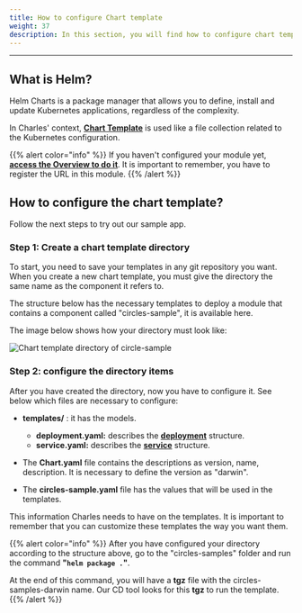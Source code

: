 ```yaml
---
title: How to configure Chart template
weight: 37
description: In this section, you will find how to configure chart template.
---
```


---

## What is Helm? 

Helm Charts is a package manager that allows you to define, install and update Kubernetes applications, regardless of the complexity.

In Charles' context,  [**Chart Template**](https://helm.sh/docs/chart_template_guide/getting_started/) is used like a file collection related to the Kubernetes configuration.

{{% alert color="info" %}}
If you haven't configured your module yet, [**access the Overview to do it**](/get-started/creating-your-first-module/overview/). It is important to remember, you have to register the URL in this module. 
{{% /alert %}}

## How to configure the chart template?

Follow the next steps to try out our sample app.

### **Step 1: Create a chart template directory**

To start, you need to save your templates in any git repository you want. When you create a new chart template, you must give the directory the same name as the component it refers to. 

The structure below has the necessary templates to deploy a module that contains a component called "circles-sample", it is available here. 

The image below shows how your directory must look like: 

![ Chart template directory of circle-sample](/shared/screen-shot-2020-08-13-at-09.16.04.png)

### **Step 2: configure the directory items**

After you have created the directory, now you have to configure it. See below which files are necessary to configure: 

* **templates/** : it has the models.

  * **deployment.yaml:** describes the [**deployment**](https://kubernetes.io/docs/concepts/workloads/controllers/deployment/) structure.  
  * **service.yaml:** describes the [**service**](https://kubernetes.io/docs/concepts/services-networking/service/) structure. 

* The **Chart.yaml** file contains the descriptions as version, name, description. It is necessary to define the version as "darwin".
* The **circles-sample.yaml** file has the values that will be used in the templates. 

This information Charles needs to have on the templates. It is important to remember that you can customize these templates the way you want them. 

{{% alert color="info" %}}
After you have configured your directory according to the structure above, go to the "circles-samples" folder and run the command **"`helm package .`"**. 

At the end of this command, you will have a **tgz** file with the circles-samples-darwin name. Our CD tool looks for this **tgz** to run the template.
{{% /alert %}}
